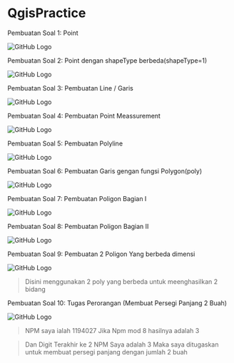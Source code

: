 # QgisPractice

Pembuatan Soal 1: Point

![GitHub Logo](https://raw.githubusercontent.com/dhan14/QgisPractice/main/hasil/hasil1.PNG)

Pembuatan Soal 2: Point dengan shapeType berbeda(shapeType=1)

![GitHub Logo](https://raw.githubusercontent.com/dhan14/QgisPractice/main/hasil/hasil2.PNG)

Pembuatan Soal 3: Pembuatan Line / Garis

![GitHub Logo](https://raw.githubusercontent.com/dhan14/QgisPractice/main/hasil/hasil3.PNG)

Pembuatan Soal 4: Pembuatan Point Meassurement

![GitHub Logo](https://raw.githubusercontent.com/dhan14/QgisPractice/main/hasil/hasil4.PNG)

Pembuatan Soal 5: Pembuatan Polyline

![GitHub Logo](https://raw.githubusercontent.com/dhan14/QgisPractice/main/hasil/hasil5.PNG)

Pembuatan Soal 6: Pembuatan Garis gengan fungsi Polygon(poly)

![GitHub Logo](https://raw.githubusercontent.com/dhan14/QgisPractice/main/hasil/hasil6.PNG)

Pembuatan Soal 7: Pembuatan Poligon Bagian I

![GitHub Logo](https://raw.githubusercontent.com/dhan14/QgisPractice/main/hasil/hasil7.PNG)

Pembuatan Soal 8: Pembuatan Poligon Bagian II

![GitHub Logo](https://raw.githubusercontent.com/dhan14/QgisPractice/main/hasil/hasil8.PNG)

Pembuatan Soal 9: Pembuatan 2 Poligon Yang berbeda dimensi

![GitHub Logo](https://raw.githubusercontent.com/dhan14/QgisPractice/main/hasil/hasil9.PNG)

>Disini menggunakan 2 poly yang berbeda untuk meenghasilkan 2 bidang

Pembuatan Soal 10: Tugas Perorangan (Membuat Persegi Panjang 2 Buah)

![GitHub Logo](https://raw.githubusercontent.com/dhan14/QgisPractice/main/hasil/hasil10.PNG)

> NPM saya ialah 1194027
> Jika Npm mod 8 hasilnya adalah 3

>Dan Digit Terakhir ke 2 NPM Saya adalah 3
>Maka saya ditugaskan untuk membuat persegi panjang dengan jumlah 2 buah 
